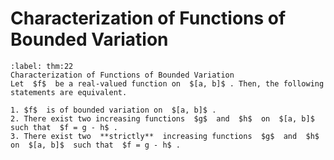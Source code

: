 # Characterization of Functions of Bounded Variation

````{prf:theorem} Characterization of Functions of Bounded Variation
:label: thm:22
Characterization of Functions of Bounded Variation
Let  $f$  be a real-valued function on  $[a, b]$ . Then, the following statements are equivalent.

1. $f$  is of bounded variation on  $[a, b]$ .
2. There exist two increasing functions  $g$  and  $h$  on  $[a, b]$  such that  $f = g - h$ .
3. There exist two  **strictly**  increasing functions  $g$  and  $h$  on  $[a, b]$  such that  $f = g - h$ .
````
